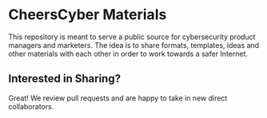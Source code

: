 CheersCyber Materials
=====================
This repository is meant to serve a public source for cybersecurity product managers and marketers. The idea is to share formats, templates, ideas and other materials with each other in order to work towards a safer Internet.

Interested in Sharing?
----------------------
Great! We review pull requests and are happy to take in new direct collaborators. 
